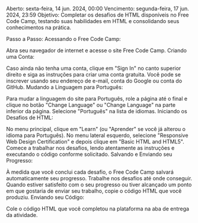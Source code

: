 Aberto: sexta-feira, 14 jun. 2024, 00:00
Vencimento: segunda-feira, 17 jun. 2024, 23:59
Objetivo:
Completar os desafios de HTML disponíveis no Free Code Camp, testando suas habilidades em HTML e consolidando seus conhecimentos na prática.

Passo a Passo:
Acessando o Free Code Camp:

Abra seu navegador de internet e acesse o site Free Code Camp.
Criando uma Conta:

Caso ainda não tenha uma conta, clique em "Sign In" no canto superior direito e siga as instruções para criar uma conta gratuita. Você pode se inscrever usando seu endereço de e-mail, conta do Google ou conta do GitHub.
Mudando a Linguagem para Português:

Para mudar a linguagem do site para Português, role a página até o final e clique no botão "Change Language" ou "Change Language" na parte inferior da página.
Selecione "Português" na lista de idiomas.
Iniciando os Desafios de HTML:

No menu principal, clique em "Learn" (ou "Aprender" se você já alterou o idioma para Português).
No menu lateral esquerdo, selecione "Responsive Web Design Certification" e depois clique em "Basic HTML and HTML5".
Comece a trabalhar nos desafios, lendo atentamente as instruções e executando o código conforme solicitado.
Salvando e Enviando seu Progresso:

À medida que você conclui cada desafio, o Free Code Camp salvará automaticamente seu progresso.
Trabalhe nos desafios até onde conseguir. Quando estiver satisfeito com o seu progresso ou tiver alcançado um ponto em que gostaria de enviar seu trabalho, copie o código HTML que você produziu.
Enviando seu Código:

Cole o código HTML que você completou na plataforma na aba de entrega da atividade. 